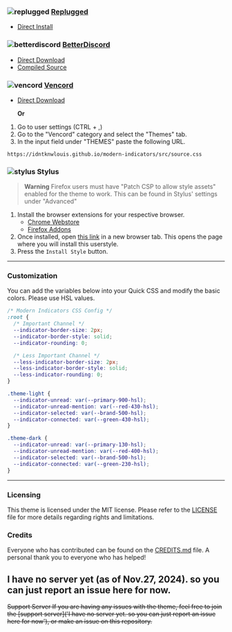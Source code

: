 ### ![replugged](https://discord-extensions.github.io/assets/icons/replugged.png) **[Replugged](https://replugged.dev)**
- [Direct Install](https://youtu.be/dQw4w9WgXcQ)

### ![betterdiscord](https://discord-extensions.github.io/assets/icons/betterdiscord.png) **[BetterDiscord](https://betterdiscord.app)**
- [Direct Download](https://github.com/idntknwlouis/modern-indicators/releases/download/update/modern-indicators.theme.css)
- [Compiled Source](https://idntknwlouis.github.io/modern-indicators/src/source.css)

### ![vencord](https://discord-extensions.github.io/assets/icons/vencord.gif) **[Vencord](https://github.com/Vendicated/Vencord)**
- [Direct Download](https://github.com/idntknwlouis/modern-indicators/releases/download/update/modern-indicators.theme.css)

    **Or**

1. Go to user settings (CTRL + ,)
2. Go to the "Vencord" category and select the "Themes" tab.
3. In the input field under "THEMES" paste the following URL.
```
https://idntknwlouis.github.io/modern-indicators/src/source.css
```

### ![stylus](https://discord-extensions.github.io/assets/icons/stylus.png) **Stylus**
> **Warning**
> Firefox users must have "Patch CSP to allow style assets" enabled for the theme to work. This can be found in Stylus' settings under "Advanced"
1. Install the browser extensions for your respective browser.
    - [Chrome Webstore](https://chrome.google.com/webstore/detail/stylus/clngdbkpkpeebahjckkjfobafhncgmne)
    - [Firefox Addons](https://addons.mozilla.org/en-US/firefox/addon/styl-us/)
2. Once installed, open [this link](https://github.com/idntknwlouis/modern-indicators/blob/main/clients/modern-indicators.user.css) in a new browser tab. This opens the page where you will install this userstyle.
3. Press the `Install Style` button.
---
### Customization
You can add the variables below into your Quick CSS and modify the basic colors. Please use HSL values.
```css
/* Modern Indicators CSS Config */
:root {
  /* Important Channel */
  --indicator-border-size: 2px;
  --indicator-border-style: solid;
  --indicator-rounding: 0;

  /* Less Important Channel */
  --less-indicator-border-size: 2px;
  --less-indicator-border-style: solid;
  --less-indicator-rounding: 0;
}

.theme-light {
  --indicator-unread: var(--primary-900-hsl);
  --indicator-unread-mention: var(--red-430-hsl);
  --indicator-selected: var(--brand-500-hsl);
  --indicator-connected: var(--green-430-hsl);
}

.theme-dark {
  --indicator-unread: var(--primary-130-hsl);
  --indicator-unread-mention: var(--red-400-hsl);
  --indicator-selected: var(--brand-500-hsl);
  --indicator-connected: var(--green-230-hsl);
}
```
---
### Licensing
This theme is licensed under the MIT license. Please refer to the [LICENSE](./LICENSE) file for more details regarding rights and limitations.

### Credits
Everyone who has contributed can be found on the [CREDITS.md](./CREDITS.md) file. A personal thank you to everyone who has helped!

## I have no server yet (as of Nov.27, 2024). so you can just report an issue here for now.
~~Support Server
If you are having any issues with the theme, feel free to join the [support server]('I have no server yet. so you can just report an issue here for now'), or make an issue on this repository.~~
